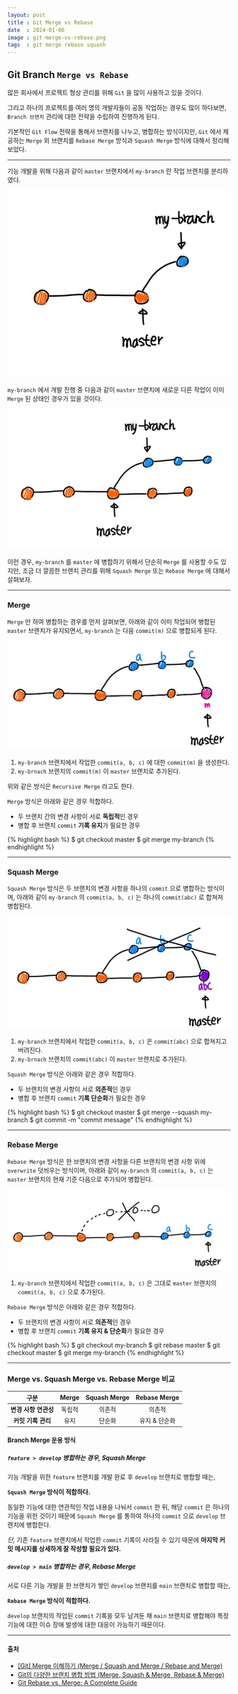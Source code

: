 ```yaml
---
layout: post
title : Git Merge vs Rebase
date  : 2024-01-06
image : git-merge-vs-rebase.png
tags  : git merge rebase squash
---
```


## Git Branch `Merge vs Rebase`

많은 회사에서 프로젝트 형상 관리를 위해 `Git` 을 많이 사용하고 있을 것이다.

그리고 하나의 프로젝트를 여러 명의 개발자들이 공동 작업하는 경우도 많이 하다보면, `Branch 브랜치` 관리에 대한 전략을 수립하여 진행하게 된다.

기본적인 `Git Flow` 전략을 통해서 브랜치를 나누고, 병합하는 방식이지만, 
`Git` 에서 제공하는 `Merge` 외 브랜치를 `Rebase Merge` 방식과 `Squash Merge` 방식에 대해서 정리해보았다.

---

기능 개발을 위해 다음과 같이 `master` 브랜치에서 `my-branch` 란 작업 브랜치를 분리하였다.

![Git Branch Checkout](/images/git-branch-checkout.jpg)

`my-branch` 에서 개발 진행 중 다음과 같이 `master` 브랜치에 새로운 다른 작업이 이미 `Merge` 된 상태인 경우가 있을 것이다.

![Git Another Branch Checkout](/images/git-another-branch-checkout.jpg)

이런 경우, `my-branch` 를 `master` 에 병합하기 위해서 단순히 `Merge` 를 사용할 수도 있지만, 조금 더 깔끔한 브랜치 관리를 위해 
`Squash Merge` 또는 `Rebase Merge` 에 대해서 살펴보자.

---

### Merge

`Merge` 만 하여 병합하는 경우를 먼저 살펴보면, 아래와 같이 이미 작업되어 병합된 `master` 브랜치가 유지되면서,
`my-branch` 는 다음 `commit(m)` 으로 병합되게 된다.

![Git Branch Merge](/images/git-branch-merge.jpg)

1. `my-branch` 브랜치에서 작업한 `commit(a, b, c)` 에 대한 `commit(m)` 을 생성한다.
2. `my-brnach` 브랜치의 `commit(m)` 이 `master` 브랜치로 추가된다.

위와 같은 방식은 `Recursive Merge` 라고도 한다.

`Merge` 방식은 아래와 같은 경우 적합하다.

- 두 브랜치 간의 변경 사항이 서로 **독립적**인 경우
- 병합 후 브랜치 `commit` **기록 유지**가 필요한 경우

{% highlight bash %}
 $ git checkout master
 $ git merge my-branch
{% endhighlight %}

---

### Squash Merge

`Squash Merge` 방식은 두 브랜치의 변경 사항을 하나의 `commit` 으로 병합하는 방식이며, 
아래와 같이 `my-branch` 의 `commit(a, b, c)` 는 하나의 `commit(abc)` 로 합쳐져 병합된다.

![Git Squash Branch Merge](/images/git-branch-squash-merge.jpg)

1. `my-branch` 브랜치에서 작업한 `commit(a, b, c)` 은 `commit(abc)` 으로 합쳐지고 버려진다.
2. `my-brnach` 브랜치의 `commit(abc)` 이 `master` 브랜치로 추가된다.

`Squash Merge` 방식은 아래와 같은 경우 적합하다.

- 두 브랜치의 변경 사항이 서로 **의존적**인 경우
- 병합 후 브랜치 `commit` **기록 단순화**가 필요한 경우

{% highlight bash %}
 $ git checkout master
 $ git merge --squash my-branch
 $ git commit -m "commit message"
{% endhighlight %}

---

### Rebase Merge

`Rebase Merge` 방식은 한 브랜치의 변경 사항을 다른 브랜치의 변경 사항 위에 `overwrite` 덧씌우는 방식이며,
아래와 같이 `my-branch` 의 `commit(a, b, c)` 는 `master` 브랜치의 현재 기준 다음으로 추가되어 병합된다.

![Git Rebase Branch Merge](/images/git-branch-rebase-merge.jpg)

1. `my-branch` 브랜치에서 작업한 `commit(a, b, c)` 은 그대로 `master` 브랜치의 `commit(a, b, c)` 으로 추가된다.

`Rebase Merge` 방식은 아래와 같은 경우 적합하다.

- 두 브랜치의 변경 사항이 서로 **의존적**인 경우
- 병합 후 브랜치 `commit` **기록 유지 & 단순화**가 필요한 경우

{% highlight bash %}
 $ git checkout my-branch
 $ git rebase master
 $ git checkout master
 $ git merge my-branch
{% endhighlight %}

---

### Merge vs. Squash Merge vs. Rebase Merge 비교

| 구분 | Merge | Squash Merge | Rebase Merge | 
| :---: | :---: | :---: | :---: |
| **변경 사항 연관성** | 독립적 | 의존적 | 의존적 |
| **커밋 기록 관리** | 유지 | 단순화 | 유지 & 단순화 |

#### Branch Merge 운용 방식

##### `feature > develop` 병합하는 경우, Squash Merge

기능 개발을 위한 `feature` 브랜치를 개발 완료 후 `develop` 브랜치로 병합할 때는,

 **`Squash Merge` 방식이 적합하다.**

동일한 기능에 대한 연관적인 작업 내용을 나눠서 `commit` 한 뒤, 해당 `commit` 은 하나의 기능을 위한 것이기 때문에
`Squash Merge` 를 통하여 하나의 `commit` 으로 `develop` 브랜치에 병합한다.

*단,* 기존 `feature` 브랜치에서 작업한 `commit` 기록이 사라질 수 있기 때문에 **마지막 커밋 메시지를 상세하게 잘 작성할 필요가 있다.**

##### `develop > main` 병합하는 경우, Rebase Merge

서로 다른 기능 개발을 한 브랜치가 쌓인 `develop` 브랜치를 `main` 브랜치로 병합할 때는,

 **`Rebase Merge` 방식이 적합하다.**

`develop` 브랜치의 작업된 `commit` 기록을 모두 남겨둔 채 `main` 브랜치로 병합해야 특정 기능에 대한 이슈 장애 발생에 대한 대응이 가능하기 때문이다.

---

#### 출처
- [[Git] Merge 이해하기 (Merge / Squash and Merge / Rebase and Merge)](https://im-developer.tistory.com/182)
- [Git의 다양한 브랜치 병합 방법 (Merge, Squash & Merge, Rebase & Merge)](https://hudi.blog/git-merge-squash-rebase/)
- [Git Rebase vs. Merge: A Complete Guide](https://www.simplilearn.com/git-rebase-vs-merge-article)
